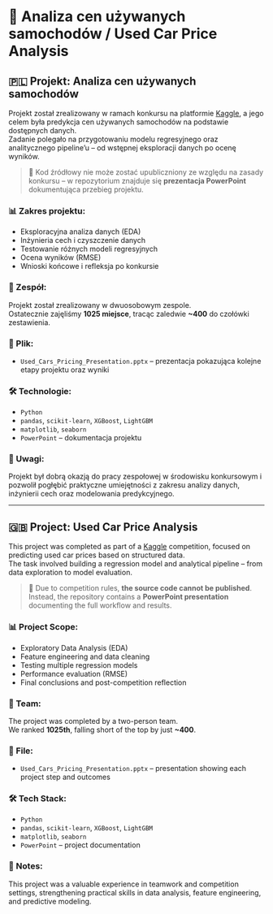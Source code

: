 # 🚗 Analiza cen używanych samochodów / Used Car Price Analysis

## 🇵🇱 Projekt: Analiza cen używanych samochodów

Projekt został zrealizowany w ramach konkursu na platformie [Kaggle](https://www.kaggle.com/competitions/playground-series-s4e9/leaderboard), a jego celem była predykcja cen używanych samochodów na podstawie dostępnych danych.  
Zadanie polegało na przygotowaniu modelu regresyjnego oraz analitycznego pipeline’u – od wstępnej eksploracji danych po ocenę wyników.

> 🛑 Kod źródłowy nie może zostać upubliczniony ze względu na zasady konkursu – w repozytorium znajduje się **prezentacja PowerPoint** dokumentująca przebieg projektu.

### 📊 Zakres projektu:
- Eksploracyjna analiza danych (EDA)
- Inżynieria cech i czyszczenie danych
- Testowanie różnych modeli regresyjnych
- Ocena wyników (RMSE)
- Wnioski końcowe i refleksja po konkursie

### 👥 Zespół:
Projekt został zrealizowany w dwuosobowym zespole.  
Ostatecznie zajęliśmy **1025 miejsce**, tracąc zaledwie **~400** do czołówki zestawienia.

### 📁 Plik:
- `Used_Cars_Pricing_Presentation.pptx` – prezentacja pokazująca kolejne etapy projektu oraz wyniki

### 🛠️ Technologie:
- `Python`
- `pandas`, `scikit-learn`, `XGBoost`, `LightGBM`
- `matplotlib`, `seaborn`
- `PowerPoint` – dokumentacja projektu

### 📌 Uwagi:
Projekt był dobrą okazją do pracy zespołowej w środowisku konkursowym i pozwolił pogłębić praktyczne umiejętności z zakresu analizy danych, inżynierii cech oraz modelowania predykcyjnego.

---

## 🇬🇧 Project: Used Car Price Analysis

This project was completed as part of a [Kaggle](https://www.kaggle.com/competitions/playground-series-s4e9/overview) competition, focused on predicting used car prices based on structured data.  
The task involved building a regression model and analytical pipeline – from data exploration to model evaluation.

> 🛑 Due to competition rules, **the source code cannot be published**. Instead, the repository contains a **PowerPoint presentation** documenting the full workflow and results.

### 📊 Project Scope:
- Exploratory Data Analysis (EDA)  
- Feature engineering and data cleaning  
- Testing multiple regression models  
- Performance evaluation (RMSE)  
- Final conclusions and post-competition reflection

### 👥 Team:
The project was completed by a two-person team.  
We ranked **1025th**, falling short of the top by just **~400**.

### 📁 File:
- `Used_Cars_Pricing_Presentation.pptx` – presentation showing each project step and outcomes

### 🛠️ Tech Stack:
- `Python`  
- `pandas`, `scikit-learn`, `XGBoost`, `LightGBM`  
- `matplotlib`, `seaborn`  
- `PowerPoint` – project documentation

### 📌 Notes:
This project was a valuable experience in teamwork and competition settings, strengthening practical skills in data analysis, feature engineering, and predictive modeling.
